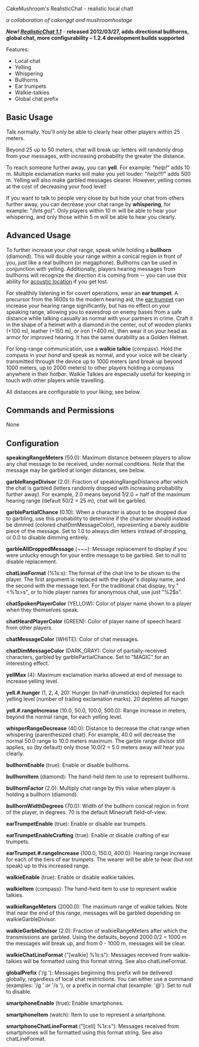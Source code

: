 CakeMushroom's RealisticChat - realistic local chat!

*a collaboration of cakenggt and mushroomhostage*

***New! [RealisticChat 1.1](http://dev.bukkit.org/server-mods/realisticchat/files/3-realistic-chat-1-1/)*** - **released 2012/03/27, adds directional bullhorns, global chat, more configurability – 1.2.4 development builds supported**

Features:

* Local chat 
* Yelling
* Whispering
* Bullhorns
* Ear trumpets
* Walkie-talkies
* Global chat prefix

## Basic Usage
Talk normally. You'll only be able to clearly hear other players within 25 meters.

Beyond 25 up to 50 meters, chat will break up: letters will randomly drop from your
messages, with increasing probability the greater the distance.

To reach someone further away, you can **yell**. For example: "*help!*" adds 10 m. Multiple exclamation
marks will make you yell louder: "*help!!!!*" adds 500 m. Yelling will also make garbled messages clearer.
However, yelling comes at the cost of decreasing your food level!

If you want to talk to people very close by but hide your chat from others further away, you
can decrease your chat range by **whispering**, for example: "*(lets go)*". Only players within
10 m will be able to hear your whispering, and only those within 5 m will be able to hear you clearly.

## Advanced Usage

To further increase your chat range, speak while holding a **bullhorn** (diamond). This will double your
range within a conical region in front of you, just like a real bullhorn (or megaphone).
Bullhorns can be used in conjunction with yelling. Additionally, players hearing messages from bullhorns
will recognize the direction it is coming from -- you can use this ability for [acoustic location](http://en.wikipedia.org/wiki/Acoustic_location)
if you get lost.

For stealthily listening in for covert operations, wear an **ear trumpet**. A precursor from the 1600s
to the modern hearing aid, the [ear trumpet](http://en.wikipedia.org/wiki/Ear_trumpet) can increase
your hearing range significantly, but has no effect on your speaking range, allowing you to eavesdrop
on enemy bases from a safe distance while talking casually as normal with your partners in crime.
Craft it in the shape of a helmet with a diamond in the center, out of wooden planks (+100 m), leather (+150 m), or iron (+400 m),
then wear it on your head as armor for improved hearing. It has the same durability as a Golden Helmet.

For long-range communication, use a **walkie talkie** (compass). Hold the compass in your *hand*
and speak as normal, and your voice will be clearly transmitted through the device up to 1000 meters
(and break up beyond 1000 meters, up to 2000 meters)
to other players holding a compass anywhere in their *hotbar*. Walkie Talkies are especially
useful for keeping in touch with other players while travelling.

All distances are configurable to your liking; see below.

## Commands and Permissions
None

## Configuration
**speakingRangeMeters** (50.0): Maximum distance between players to allow any chat message to be received,
under normal conditions. Note that the message may be garbled at longer distances, see below.

**garbleRangeDivisor** (2.0): Fraction of speakingRangeDistance after which the chat is garbled 
(letters randomly dropped with increasing probability further away). For example, 2.0 means beyond 1/2.0 = 
half of the maximum hearing range (default 50/2 = 25 m), chat will be garbled.

**garblePartialChance** (0.10): When a character is about to be dropped due to garbling, use this
probability to determine if the character should instead be dimmed (colored chatDimMessageColor), representing a barely audible piece of
the message. Set to 1.0 to always dim letters instead of dropping, or 0.0 to disable dimming entirely.

**garbleAllDroppedMessage** (~~~): Message replacement to display if you were unlucky enough for your
entire message to be garbled. Set to null to disable replacement.

**chatLineFormat** (%1$s: %2$s): The format of the chat line to be shown to the player. The first argument
is replaced with the player's display name, and the second with the message text. For the traditional
chat display, try "<%1$s> %2$s", or to hide player names for anonymous chat, use just "%2$s".

**chatSpokenPlayerColor** (YELLOW): Color of player name shown to a player when they themselves speak.

**chatHeardPlayerColor** (GREEN): Color of player name of speech heard from other players.

**chatMessageColor** (WHITE): Color of chat messages.

**chatDimMessageColor** (DARK\_GRAY): Color of partially-received characters, garbled by garblePartialChance.
Set to "MAGIC" for an interesting effect.

**yellMax** (4): Maximum exclamation marks allowed at end of message to increase yelling level.

**yell.#.hunger** (1, 2, 4, 20): Hunger (in half-drumsticks) depleted for each yelling level 
(number of trailing exclamation marks). 20 depletes all hunger.

**yell.#.rangeIncrease** (10.0, 50.0, 100.0, 500.0): Range increase in meters, beyond the normal range, for
each yelling level.

**whisperRangeDecrease** (40.0): Distance to decrease the chat range when whispering (parenthesized chat).
For example, 40.0 will decrease the normal 50.0 range to 10.0 meters maximum. The garble range divisor still
applies, so (by default) only those 10.0/2 = 5.0 meters away will hear you clearly.

**bullhornEnable** (true): Enable or disable bullhorns. 

**bullhornItem** (diamond): The hand-held item to use to represent bullhorns.

**bullhornFactor** (2.0): Multiply chat range by this value when player is holding a bullhorn (diamond).

**bullhornWidthDegrees** (70.0): Width of the bullhorn conical region in front of the player, in degrees.
70 is the default Minecraft field-of-view.

**earTrumpetEnable** (true): Enable or disable ear trumpets.

**earTrumpetEnableCrafting** (true): Enable or disable crafting of ear trumpets.

**earTrumpet.#.rangeIncrease** (100.0, 150.0, 400.0): Hearing range increase for each of the tiers of ear trumpets.
The wearer will be able to hear (but not speak) up to this increased range.

**walkieEnable** (true): Enable or disable walkie talkies.

**walkieItem** (compass): The hand-held item to use to represent walkie talkies.

**walkieRangeMeters** (2000.0): The maximum range of walkie talkies. Note that near the end of this range,
messages will be garbled depending on walkieGarbleDivisor.

**walkieGarbleDivisor** (2.0): Fraction of walkieRangeMeters after which the transmissions are garbled.
Using the defaults, beyond 2000.0/2 = 1000 m the messages will break up, and from 0 - 1000 m, messages 
will be clear.

**walkieChatLineFormat** ("[walkie] %1$s: %2$s"): Messages received from walkie-talkies will
be formatted using this format string. See also chatLineFormat.

**globalPrefix** ('/g '): Messages beginning this prefix will be delivered globally, regardless
of local chat restrictions. You can either use a command (examples: '/g ' or '/s '), or a prefix in
normal chat (example: '@'). Set to null to disable.

**smartphoneEnable** (true): Enable smartphones.

**smartphoneItem** (watch): Item to use to represent a smartphone.

**smartphoneChatLineFormat** ("[cell] %1$s: %2$s"): Messages received from smartphones will
be formatted using this format string. See also chatLineFormat.

